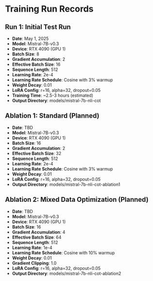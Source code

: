 # Training Run Records

## Run 1: Initial Test Run

- **Date**: May 1, 2025
- **Model**: Mistral-7B-v0.3
- **Device**: RTX 4090 (GPU 1)
- **Batch Size**: 8
- **Gradient Accumulation**: 2
- **Effective Batch Size**: 16
- **Sequence Length**: 512
- **Learning Rate**: 2e-4
- **Learning Rate Schedule**: Cosine with 3% warmup
- **Weight Decay**: 0.01
- **LoRA Config**: r=16, alpha=32, dropout=0.05
- **Training Time**: ~2.5-3 hours (estimated)
- **Output Directory**: models/mistral-7b-nli-cot

## Ablation 1: Standard (Planned)

- **Date**: TBD
- **Model**: Mistral-7B-v0.3
- **Device**: RTX 4090 (GPU 1)
- **Batch Size**: 16
- **Gradient Accumulation**: 2
- **Effective Batch Size**: 32
- **Sequence Length**: 512
- **Learning Rate**: 2e-4
- **Learning Rate Schedule**: Cosine with 3% warmup
- **Weight Decay**: 0.01
- **LoRA Config**: r=16, alpha=32, dropout=0.05
- **Output Directory**: models/mistral-7b-nli-cot-ablation1

## Ablation 2: Mixed Data Optimization (Planned)

- **Date**: TBD
- **Model**: Mistral-7B-v0.3
- **Device**: RTX 4090 (GPU 1)
- **Batch Size**: 16
- **Gradient Accumulation**: 4
- **Effective Batch Size**: 64
- **Sequence Length**: 512
- **Learning Rate**: 1e-4
- **Learning Rate Schedule**: Cosine with 10% warmup
- **Weight Decay**: 0.01
- **Gradient Clipping**: 1.0
- **LoRA Config**: r=16, alpha=32, dropout=0.05
- **Output Directory**: models/mistral-7b-nli-cot-ablation2 